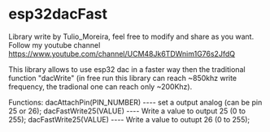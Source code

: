 # esp32dacFast
Library write by Tulio_Moreira, feel free to modify and share as you want. 
Follow my youtube channel https://www.youtube.com/channel/UCM48Jk6TDWnim1G76s2JfdQ

This library allows to use esp32 dac in a faster way then the traditional function "dacWrite" (in free run this library can reach ~850khz write frequency, the tradional one can reach only ~200Khz).

Functions:
dacAttachPin(PIN_NUMBER) ---- set a output analog (can be pin 25 or 26);
dacFastWrite25(VALUE) ---- Write a value to output 25 (0 to 255);
dacFastWrite25(VALUE) ---- Write a value to outupt 26 (0 to 255);
